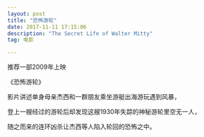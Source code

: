 ```yaml
---
layout: post
title: "恐怖游轮"
date: 2017-11-11 17:15:06 
description: "The Secret Life of Walter Mitty"
tag: 电影

---
```




推荐一部2009年上映

《恐怖游轮》


影片讲述单身母亲杰西和一群朋友乘坐游艇出海游玩遇到风暴，

登上一艘经过的游轮后却发现这艘1930年失踪的神秘游轮里空无一人，

随之而来的连环凶杀让杰西等人陷入轮回的恐怖之中。





